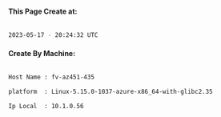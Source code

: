 
   
#### This Page Create at:

```bash

2023-05-17 - 20:24:32 UTC

```

#### Create By Machine:

```bash

Host Name : fv-az451-435

platform  : Linux-5.15.0-1037-azure-x86_64-with-glibc2.35

Ip Local  : 10.1.0.56

```

